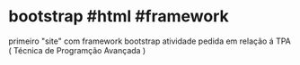 # bootstrap #html #framework
primeiro "site" com framework bootstrap
atividade pedida em relação á TPA ( Técnica de Programção Avançada )
